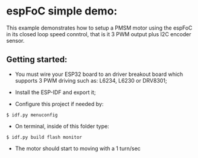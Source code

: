 # espFoC simple demo:
This example demonstrates how to setup a PMSM motor using the espFoC in
its closed loop speed conntrol, that is it 3 PWM output plus I2C encoder
sensor.

## Getting started:
* You must wire your ESP32 board to an driver breakout board which supports
 3 PWM driving such as: L6234, L6230 or DRV8301;

* Install the ESP-IDF and export it;
* Configure this project if needed by:
```
$ idf.py menuconfig
```
* On terminal, inside of this folder type:
```
$ idf.py build flash monitor
```
* The motor should start to moving with a 1 turn/sec